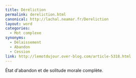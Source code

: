 ```yaml
---
title: Déréliction
permalink: dereliction.html
canonical: http://lachal.neamar.fr/Dereliction
layout: word
categories:
  - Mot complexe
synonyms:
  - Délaissement
  - Abandon
  - Cession
link: http://lemotdujour.over-blog.com/article-5318.html
---
```


État d'abandon et de solitude morale complète.

